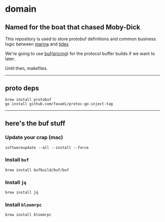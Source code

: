 # domain

## Named for the boat that chased Moby-Dick

This repository is used to store protobuf definitions and common business logic between [marina](https://github.com/skuid/marina) and [tides](https://github.com/skuid/tides)

We're going to use [buf](https://buf.build)([pricing](https://buf.build/pricing/)) for the protocol buffer builds if we want to later.

Until then, makefiles.

---

## proto deps

```
brew install protobuf
go install github.com/favadi/protoc-go-inject-tag
```

---

## here's the buf stuff

### Update your crap (mac)

```
softwareupdate --all --install --force
```


### Install `buf`

```
brew install bufbuild/buf/buf
```

### Install `jq`

```
brew install jq
```

### Install `bloomrpc`

```
brew install bloomrpc
```